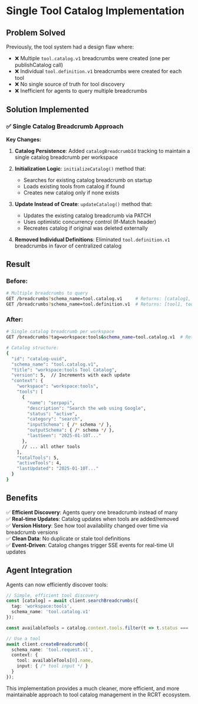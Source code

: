 # Single Tool Catalog Implementation

## Problem Solved

Previously, the tool system had a design flaw where:
- ❌ Multiple `tool.catalog.v1` breadcrumbs were created (one per publishCatalog call)  
- ❌ Individual `tool.definition.v1` breadcrumbs were created for each tool
- ❌ No single source of truth for tool discovery
- ❌ Inefficient for agents to query multiple breadcrumbs

## Solution Implemented

### ✅ Single Catalog Breadcrumb Approach

**Key Changes:**

1. **Catalog Persistence**: Added `catalogBreadcrumbId` tracking to maintain a single catalog breadcrumb per workspace

2. **Initialization Logic**: `initializeCatalog()` method that:
   - Searches for existing catalog breadcrumb on startup
   - Loads existing tools from catalog if found
   - Creates new catalog only if none exists

3. **Update Instead of Create**: `updateCatalog()` method that:
   - Updates the existing catalog breadcrumb via PATCH
   - Uses optimistic concurrency control (If-Match header)
   - Recreates catalog if original was deleted externally

4. **Removed Individual Definitions**: Eliminated `tool.definition.v1` breadcrumbs in favor of centralized catalog

## Result

### Before:
```bash
# Multiple breadcrumbs to query
GET /breadcrumbs?schema_name=tool.catalog.v1     # Returns: [catalog1, catalog2, catalog3, ...]
GET /breadcrumbs?schema_name=tool.definition.v1  # Returns: [tool1, tool2, tool3, ...]
```

### After:
```bash
# Single catalog breadcrumb per workspace  
GET /breadcrumbs?tag=workspace:tools&schema_name=tool.catalog.v1  # Returns: [single_catalog]

# Catalog structure:
{
  "id": "catalog-uuid",
  "schema_name": "tool.catalog.v1", 
  "title": "workspace:tools Tool Catalog",
  "version": 5,  // Increments with each update
  "context": {
    "workspace": "workspace:tools",
    "tools": [
      {
        "name": "serpapi",
        "description": "Search the web using Google", 
        "status": "active",
        "category": "search",
        "inputSchema": { /* schema */ },
        "outputSchema": { /* schema */ },
        "lastSeen": "2025-01-10T..."
      },
      // ... all other tools
    ],
    "totalTools": 5,
    "activeTools": 4, 
    "lastUpdated": "2025-01-10T..."
  }
}
```

## Benefits

✅ **Efficient Discovery**: Agents query one breadcrumb instead of many  
✅ **Real-time Updates**: Catalog updates when tools are added/removed  
✅ **Version History**: See how tool availability changed over time via breadcrumb versions  
✅ **Clean Data**: No duplicate or stale tool definitions  
✅ **Event-Driven**: Catalog changes trigger SSE events for real-time UI updates  

## Agent Integration

Agents can now efficiently discover tools:

```typescript
// Simple, efficient tool discovery
const [catalog] = await client.searchBreadcrumbs({
  tag: 'workspace:tools',
  schema_name: 'tool.catalog.v1'
});

const availableTools = catalog.context.tools.filter(t => t.status === 'active');

// Use a tool
await client.createBreadcrumb({
  schema_name: 'tool.request.v1',
  context: { 
    tool: availableTools[0].name,
    input: { /* tool input */ }
  }
});
```

This implementation provides a much cleaner, more efficient, and more maintainable approach to tool catalog management in the RCRT ecosystem.
